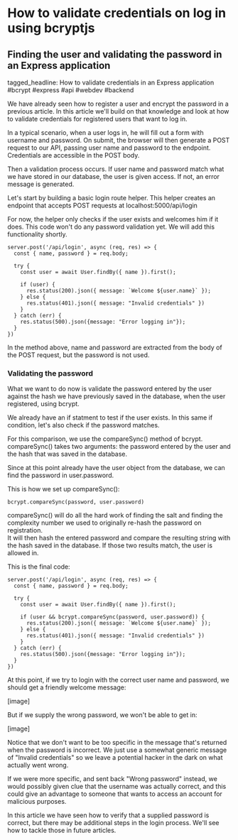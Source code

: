 # How to validate credentials on log in using bcryptjs
## Finding the user and validating the password in an Express application



tagged_headline: How to validate credentials in an Express application #bcrypt #express #api #webdev #backend


We have already seen how to register a user and encrypt the password in a previous article.  In this article we'll build on that knowledge and look at how to validate credentials for registered users that want to log in.

In a typical scenario, when a user logs in, he will fill out a form with username and password.
On submit, the browser will then generate a POST request to our API, passing user name and password to the endpoint. Credentials are accessible in the POST body.

Then a validation process occurs. If user name and password match what we have stored in our database, the user is given access. If not, an error message is generated.

Let's start by building a basic login route helper. This helper creates an endpoint that accepts POST requests at localhost:5000/api/login

For now, the helper only checks if the user exists and welcomes him if it does. This code won't do any password validation yet. We will add this functionality shortly.

```
server.post('/api/login', async (req, res) => {
  const { name, password } = req.body;

  try {
    const user = await User.findBy({ name }).first();

    if (user) {
      res.status(200).json({ message: `Welcome ${user.name}` });
    } else {
      res.status(401).json({ message: "Invalid credentials" })
    }
  } catch (err) {
    res.status(500).json({message: "Error logging in"});
  }
})
```

In the method above, name and password are extracted from the body of the POST request, but the password is not used.

### Validating the password

What we want to do now is validate the password entered by the user against the hash we have previously saved in the database, when the user registered, using bcrypt.

We already have an if statment to test if the user exists. In this same if condition, let's also check if the password matches.

For this comparison, we use the compareSync() method of bcrypt. compareSync() takes two arguments: the password entered by the user and the hash that was saved in the database.

Since at this point already have the user object from the database, we can find the password in user.password.

This is how we set up compareSync():

```
bcrypt.compareSync(password, user.password)
```

compareSync() will do all the hard work of finding the salt and finding the complexity number we used to originally re-hash the password on registration.  
It will then hash the entered password and compare the resulting string with the hash saved in the database. If those two results match, the user is allowed in.

This is the final code:

```
server.post('/api/login', async (req, res) => {
  const { name, password } = req.body;

  try {
    const user = await User.findBy({ name }).first();

    if (user && bcrypt.compareSync(password, user.password)) {
      res.status(200).json({ message: `Welcome ${user.name}` });
    } else {
      res.status(401).json({ message: "Invalid credentials" })
    }
  } catch (err) {
    res.status(500).json({message: "Error logging in"});
  }
})
```

At this point, if we try to login with the correct user name and password, we should get a friendly welcome message:

[image]

But if we supply the wrong password, we won't be able to get in:

[image]

Notice that we don't want to be too specific in the message that's returned when the password is incorrect. We just use a somewhat generic message of "Invalid credentials" so we leave a potential hacker in the dark on what actually went wrong. 

If we were more specific, and sent back "Wrong password" instead, we would possibly given clue that the username was actually correct, and this could give an advantage to someone that wants to access an account for malicious purposes.

In this article we have seen how to verify that a supplied password is correct, but there may be additional steps in the login process. We'll see how to tackle those in future articles.
